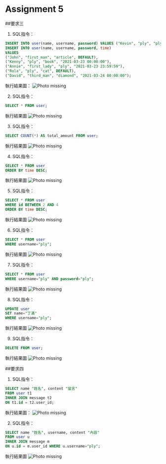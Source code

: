 # Assignment 5

##要求三
1. SQL指令：
```SQL
INSERT INTO user(name, username, password) VALUES ("Kevin", "ply", "ply");
INSERT INTO user(name, username, password, time)
VALUES 
("John", "first_man", "article", DEFAULT),
("Kenny", "ply", "book", "2021-03-23 00:00:00"),
("Annie", "first_lady", "ply", "2021-03-23 23:59:59"),
("Rola", "ply", "cat", DEFAULT),
("David", "third_man", "diamond", "2021-03-24 00:00:00");
```
執行結果圖：
![Photo missing](photo/3-1.png)

2. SQL指令：
```SQL
SELECT * FROM user;
```
執行結果圖
![Photo missing](photo/3-2.png)

3. SQL指令：
```SQL
SELECT COUNT(*) AS total_amount FROM user;
```
執行結果圖
![Photo missing](photo/3-3.png)

4. SQL指令：
```SQL
SELECT * FROM user
ORDER BY time DESC;
```
執行結果圖
![Photo missing](photo/3-4.png)

5. SQL指令：
```SQL
SELECT * FROM user
WHERE id BETWEEN 2 AND 4
ORDER BY time DESC;
```
執行結果圖
![Photo missing](photo/3-5.png)

6. SQL指令：
```SQL
SELECT * FROM user
WHERE username="ply";
```
執行結果圖
![Photo missing](photo/3-6.png)

7. SQL指令：
```SQL
SELECT * FROM user
WHERE username="ply" AND password="ply";
```
執行結果圖
![Photo missing](photo/3-7.png)

8. SQL指令：
```SQL
UPDATE user
SET name="丁滿"
WHERE username="ply";
```
執行結果圖
![Photo missing](photo/3-8.png)

9. SQL指令：
```SQL
DELETE FROM user;
```
執行結果圖
![Photo missing](photo/3-9.png)

##要求四
1. SQL指令：
```SQL
SELECT name "姓名", content "留言"
FROM user t1
INNER JOIN message t2
ON t1.id = t2.user_id;
```
執行結果圖：
![Photo missing](photo/4-1.png)

2. SQL指令：
```SQL
SELECT name "姓名", username, content "內容"
FROM user u
INNER JOIN message m
ON u.id = m.user_id WHERE u.username="ply";
```
執行結果圖
![Photo missing](photo/4-2.png)
